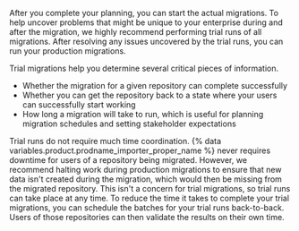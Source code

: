 After you complete your planning, you can start the actual migrations. To help uncover problems that might be unique to your enterprise during and after the migration, we highly recommend performing trial runs of all migrations. After resolving any issues uncovered by the trial runs, you can run your production migrations.

Trial migrations help you determine several critical pieces of information.

- Whether the migration for a given repository can complete successfully
- Whether you can get the repository back to a state where your users can successfully start working
- How long a migration will take to run, which is useful for planning migration schedules and setting stakeholder expectations

Trial runs do not require much time coordination. {% data variables.product.prodname_importer_proper_name %} never requires downtime for users of a repository being migrated. However, we recommend halting work during production migrations to ensure that new data isn't created during the migration, which would then be missing from the migrated repository. This isn't a concern for trial migrations, so trial runs can take place at any time. To reduce the time it takes to complete your trial migrations, you can schedule the batches for your trial runs back-to-back. Users of those repositories can then validate the results on their own time. 
